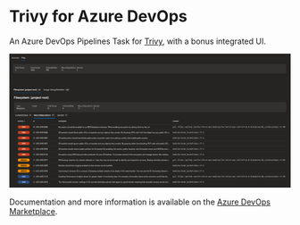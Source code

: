 # Trivy for Azure DevOps

An Azure DevOps Pipelines Task for [Trivy](https://github.com/aquasecurity/trivy), with a bonus integrated UI.

![Screenshot showing the Trivy extension in the Azure Devops UI](screenshot.png)

Documentation and more information is available on the [Azure DevOps Marketplace](https://marketplace.visualstudio.com/items?itemName=AquaSecurityOfficial.trivy-official).
